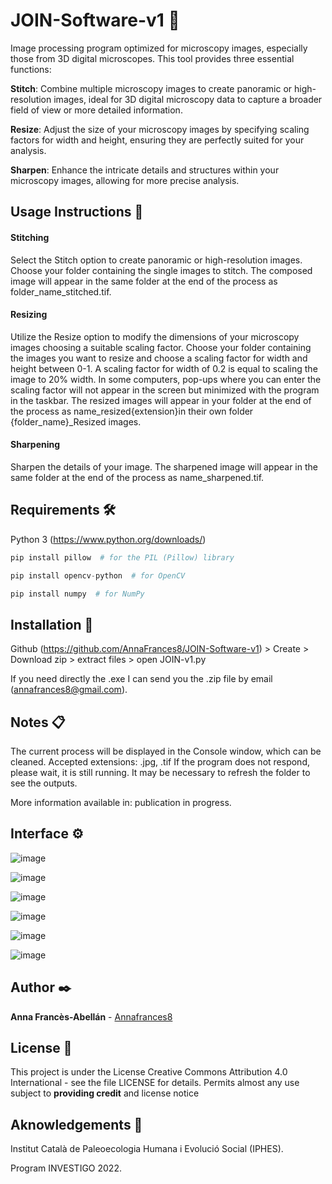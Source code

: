 # JOIN-Software-v1 🔬

Image processing program optimized for microscopy images, especially those from 3D digital microscopes. This tool provides three essential functions:

**Stitch**: Combine multiple microscopy images to create panoramic or high-resolution images, ideal for 3D digital microscopy data to capture a broader field of view or more detailed information.

**Resize**: Adjust the size of your microscopy images by specifying scaling factors for width and height, ensuring they are perfectly suited for your analysis.

**Sharpen**: Enhance the intricate details and structures within your microscopy images, allowing for more precise analysis.

## Usage Instructions 🚀
#### Stitching
Select the Stitch option to create panoramic or high-resolution images.
Choose your folder containing the single images to stitch. The composed image will appear in the same folder at the end of the process as folder_name_stitched.tif.

#### Resizing
Utilize the Resize option to modify the dimensions of your microscopy images choosing a suitable scaling factor. Choose your folder containing the images you want to resize and choose a scaling factor for width and height between 0-1. A scaling factor for width of 0.2 is equal to scaling the image to 20% width. In some computers, pop-ups where you can enter the scaling factor will not appear in the screen but minimized with the program in the taskbar. The resized images will appear in your folder at the end of the process as name_resized{extension}in their own folder {folder_name}_Resized images.

#### Sharpening
Sharpen the details of your image. The sharpened image will appear in the same folder at the end of the process as name_sharpened.tif.


## Requirements 🛠️
Python 3 (https://www.python.org/downloads/)

``` python
pip install pillow  # for the PIL (Pillow) library
```
``` python
pip install opencv-python  # for OpenCV
```
``` python
pip install numpy  # for NumPy
```


## Installation 🔧
Github (https://github.com/AnnaFrances8/JOIN-Software-v1) > Create > Download zip > extract files > open JOIN-v1.py

If you need directly the .exe I can send you the .zip file by email (annafrances8@gmail.com).

## Notes 📋
The current process will be displayed in the Console window, which can be cleaned. 
Accepted extensions: .jpg, .tif
If the program does not respond, please wait, it is still running.
It may be necessary to refresh the folder to see the outputs.

More information available in: publication in progress.

## Interface ⚙️

![image](https://github.com/AnnaFrances8/JOIN-Software-v1/assets/141737377/5ae0e138-0be7-4b29-a465-3d49dfbce835)

![image](https://github.com/AnnaFrances8/JOIN-Software-v1/assets/141737377/ebbe743c-1052-4b1b-bd1c-fa4dbf495c65)

![image](https://github.com/AnnaFrances8/JOIN-Software-v1/assets/141737377/a3275102-12a7-4f18-8d73-163c05714779)

![image](https://github.com/AnnaFrances8/JOIN-Software-v1/assets/141737377/d1283134-ceae-4c82-88f8-0d3e664ca2e4)

![image](https://github.com/AnnaFrances8/JOIN-Software-v1/assets/141737377/b00e062f-e088-42ef-8a67-bca024d57e97)

![image](https://github.com/AnnaFrances8/JOIN-Software-v1/assets/141737377/f7d9cfd7-08af-4cef-9229-79bd41eaa5c7)


## Author ✒️

**Anna Francès-Abellán** - [Annafrances8](https://github.com/AnnaFrances8)


## License 📄

This project is under the License Creative Commons Attribution 4.0 International - see the file LICENSE for details.
Permits almost any use subject to **providing credit** and license notice

## Aknowledgements 🎁

Institut Català de Paleoecologia Humana i Evolució Social (IPHES).

Program INVESTIGO 2022.



